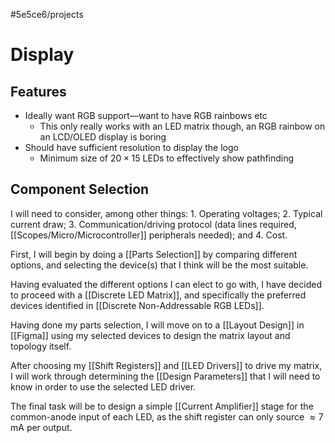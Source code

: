 #5e5ce6/projects 

# Display

## Features

- Ideally want RGB support—want to have RGB rainbows etc
	- This only really works with an LED matrix though, an RGB rainbow on an LCD/OLED display is boring
- Should have sufficient resolution to display the logo
	- Minimum size of $20\times15$ LEDs to effectively show pathfinding
 
## Component Selection

I will need to consider, among other things:
	1. Operating voltages;
	2. Typical current draw;
	3. Communication/driving protocol (data lines required, [[Scopes/Micro/Microcontroller]] peripherals needed); and
	4. Cost.

First, I will begin by doing a [[Parts Selection]] by comparing different options, and selecting the device(s) that I think will be the most suitable.

Having evaluated the different options I can elect to go with, I have decided to proceed with a [[Discrete LED Matrix]], and specifically the preferred devices identified in [[Discrete Non-Addressable RGB LEDs]].

Having done my parts selection, I will move on to a [[Layout Design]] in [[Figma]] using my selected devices to design the matrix layout and topology itself.

After choosing my [[Shift Registers]] and [[LED Drivers]] to drive my matrix, I will work through determining the [[Design Parameters]] that I will need to know in order to use the selected LED driver.

The final task will be to design a simple [[Current Amplifier]] stage for the common-anode input of each LED, as the shift register can only source $\approx 7\,\text{mA}$ per output.
